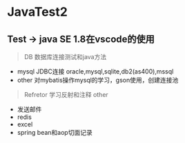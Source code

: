 # JavaTest2 
## Test -> java SE 1.8在vscode的使用
> DB 数据库连接测试和java方法
  - mysql JDBC连接 oracle,mysql,sqlite,db2(as400),mssql
  - other 对mybatis操作mysql的学习，gson使用，创建连接池
> Refretor 
  学习反射和注释
> other 
  * 发送邮件
  * redis
  * excel
  * spring bean和aop切面记录

  
    